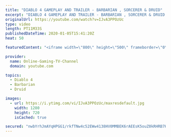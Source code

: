 ```yaml
---
title: "DIABLO 4 GAMEPLAY AND TRAILER - BARBARIAN , SORCERER & DRUID"
excerpt: "DIABLO 4 GAMEPLAY AND TRAILER - BARBARIAN , SORCERER & DRUID In Diablo IV, we'll be adventuring through Scosglen, the Druid homeland, as Lillith ..."
originalUrl: https://youtube.com/watch?v=IJvA3PPOzUc
type: video
length: PT11M33S
publishedDateTime: 2020-01-05T15:41:20Z
heat: 50

featuredContent: "<iframe width=\"800\" height=\"500\" frameborder=\"0\" src=\"https://www.youtube.com/embed/IJvA3PPOzUc\" allow=\"accelerometer; autoplay; encrypted-media; gyroscope; picture-in-picture\" allowfullscreen></iframe>"

provider:
  name: Online-Gaming-TV-Channel
  domain: youtube.com

topics:
  - Diablo 4
  - Barbarian
  - Druid

images:
  - url: https://i.ytimg.com/vi/IJvA3PPOzUc/maxresdefault.jpg
    width: 1280
    height: 720
    isCached: true

secured: "nwbYrhJmAYqHPGG1/rkfTNw4c52EWw4138HV0MMBEK6rAEEsK5ouZ0kRHRB7HmD05Lm/NYm+rTTM6qz1OWOjU5bu6pvyV7yvQvS4J0JBMgjXwyx/Dsn3T71Rzb8IIJ1V2iULx+69ZnW+ajbequZ8YhLGHvoxcY97095NRyWzY75l537Z0JoSefYux6EInJB0v+iAAqBMvST8gz+hX6GnYk42rcfFU1Quh6kB5qJiCz/fS8zGsZ4Uetb6TYQi8wThXWdVDcPcjKKq1ibmLTdxSSBAM0YdWO/+909M3KfubTkRPuY7dNaD2pL8R9/15U4Lz3GJSCef4SEwpnbf/fsww36R+ZmjaSmKp/NB5Q1NWg73r8J4uDr5Q9qO/eysGA/W8nDpGFn1QbdbOow2nF5g0a/O0wImQfrhI9DD6ZhB06c=;BrVchf6hFFyWp5OAu03Jeg=="
---
```


